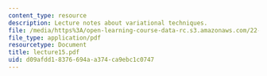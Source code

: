 ```yaml
---
content_type: resource
description: Lecture notes about variational techniques.
file: /media/https%3A/open-learning-course-data-rc.s3.amazonaws.com/22-615-mhd-theory-of-fusion-systems-spring-2007/d09afdd18376694aa374ca9ebc1c0747_lecture15.pdf
file_type: application/pdf
resourcetype: Document
title: lecture15.pdf
uid: d09afdd1-8376-694a-a374-ca9ebc1c0747
---
```

